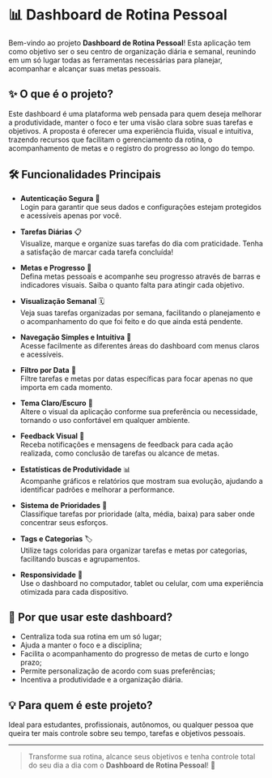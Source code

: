 # 📊 Dashboard de Rotina Pessoal

Bem-vindo ao projeto **Dashboard de Rotina Pessoal**! Esta aplicação tem como objetivo ser o seu centro de organização diária e semanal, reunindo em um só lugar todas as ferramentas necessárias para planejar, acompanhar e alcançar suas metas pessoais.

## ✨ O que é o projeto?

Este dashboard é uma plataforma web pensada para quem deseja melhorar a produtividade, manter o foco e ter uma visão clara sobre suas tarefas e objetivos. A proposta é oferecer uma experiência fluida, visual e intuitiva, trazendo recursos que facilitam o gerenciamento da rotina, o acompanhamento de metas e o registro do progresso ao longo do tempo.

## 🛠️ Funcionalidades Principais

- **Autenticação Segura** 🔐  
  Login para garantir que seus dados e configurações estejam protegidos e acessíveis apenas por você.

- **Tarefas Diárias** 📋  
  Visualize, marque e organize suas tarefas do dia com praticidade. Tenha a satisfação de marcar cada tarefa concluída!

- **Metas e Progresso** 🎯  
  Defina metas pessoais e acompanhe seu progresso através de barras e indicadores visuais. Saiba o quanto falta para atingir cada objetivo.

- **Visualização Semanal** 🗓️  
  Veja suas tarefas organizadas por semana, facilitando o planejamento e o acompanhamento do que foi feito e do que ainda está pendente.

- **Navegação Simples e Intuitiva** 🧭  
  Acesse facilmente as diferentes áreas do dashboard com menus claros e acessíveis.

- **Filtro por Data** 📅  
  Filtre tarefas e metas por datas específicas para focar apenas no que importa em cada momento.

- **Tema Claro/Escuro** 🌙  
  Altere o visual da aplicação conforme sua preferência ou necessidade, tornando o uso confortável em qualquer ambiente.

- **Feedback Visual** 🔔  
  Receba notificações e mensagens de feedback para cada ação realizada, como conclusão de tarefas ou alcance de metas.

- **Estatísticas de Produtividade** 📊  
  Acompanhe gráficos e relatórios que mostram sua evolução, ajudando a identificar padrões e melhorar a performance.

- **Sistema de Prioridades** 🚩  
  Classifique tarefas por prioridade (alta, média, baixa) para saber onde concentrar seus esforços.

- **Tags e Categorias** 🏷️  
  Utilize tags coloridas para organizar tarefas e metas por categorias, facilitando buscas e agrupamentos.

- **Responsividade** 📱  
  Use o dashboard no computador, tablet ou celular, com uma experiência otimizada para cada dispositivo.

## 🚀 Por que usar este dashboard?

- Centraliza toda sua rotina em um só lugar;
- Ajuda a manter o foco e a disciplina;
- Facilita o acompanhamento do progresso de metas de curto e longo prazo;
- Permite personalização de acordo com suas preferências;
- Incentiva a produtividade e a organização diária.

## 💡 Para quem é este projeto?

Ideal para estudantes, profissionais, autônomos, ou qualquer pessoa que queira ter mais controle sobre seu tempo, tarefas e objetivos pessoais.

---

> Transforme sua rotina, alcance seus objetivos e tenha controle total do seu dia a dia com o **Dashboard de Rotina Pessoal**! 🚀
